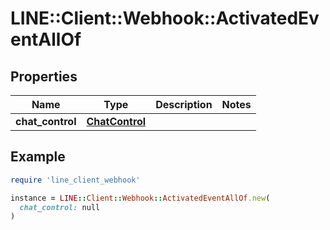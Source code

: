 # LINE::Client::Webhook::ActivatedEventAllOf

## Properties

| Name | Type | Description | Notes |
| ---- | ---- | ----------- | ----- |
| **chat_control** | [**ChatControl**](ChatControl.md) |  |  |

## Example

```ruby
require 'line_client_webhook'

instance = LINE::Client::Webhook::ActivatedEventAllOf.new(
  chat_control: null
)
```

